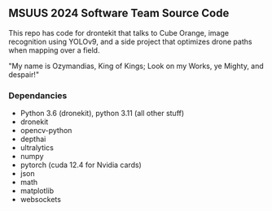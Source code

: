 MSUUS 2024 Software Team Source Code
-------------------------

This repo has code for drontekit that talks to Cube Orange, image recognition using 
YOLOv9, and a side project that optimizes drone paths when mapping over a field.<br>

"My name is Ozymandias, King of Kings; Look on my Works, ye Mighty, and despair!"

### Dependancies

- Python 3.6 (dronekit), python 3.11 (all other stuff)
- dronekit
- opencv-python
- depthai
- ultralytics
- numpy
- pytorch (cuda 12.4 for Nvidia cards)
- json
- math
- matplotlib
- websockets